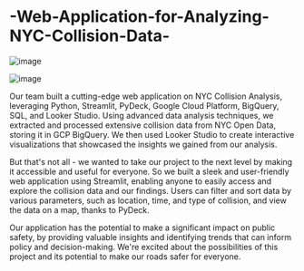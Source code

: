 # -Web-Application-for-Analyzing-NYC-Collision-Data-

![image](https://user-images.githubusercontent.com/47351536/229379327-d317aa16-492a-47ba-abec-9cad3ce8806d.png)

![image](https://user-images.githubusercontent.com/47351536/229379756-aeb512f3-942d-457c-a799-05a273c89670.png)

Our team built a cutting-edge web application on NYC Collision Analysis, leveraging Python, Streamlit, PyDeck, Google Cloud Platform, BigQuery, SQL, and Looker Studio. Using advanced data analysis techniques, we extracted and processed extensive collision data from NYC Open Data, storing it in GCP BigQuery. We then used Looker Studio to create interactive visualizations that showcased the insights we gained from our analysis.

But that's not all - we wanted to take our project to the next level by making it accessible and useful for everyone. So we built a sleek and user-friendly web application using Streamlit, enabling anyone to easily access and explore the collision data and our findings. Users can filter and sort data by various parameters, such as location, time, and type of collision, and view the data on a map, thanks to PyDeck.

Our application has the potential to make a significant impact on public safety, by providing valuable insights and identifying trends that can inform policy and decision-making. We're excited about the possibilities of this project and its potential to make our roads safer for everyone.
